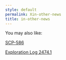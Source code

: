 ```yaml
---
style: default
permalink: Xin-other-news
title: in-other-news
---
```

You may also like:

[SCP-586](http://scp-wiki.net/scp-586)

[Exploration Log 2474.1](http://scp-wiki.net/exploration-log-2474-1)
